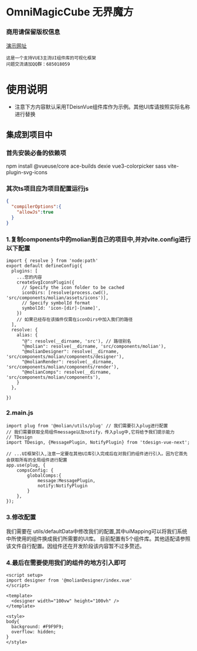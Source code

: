 # OmniMagicCube 无界魔方

### 商用请保留版权信息
[演示网址](http://demo.mlyt.top/)
```
这是一个支持VUE3主流UI组件库的可视化框架
问题交流请加QQ群：685018059
```

# 使用说明

- 注意下方内容默认采用TDeisnVue组件库作为示例。其他UI库请按照实际名称进行替换

## 集成到项目中

### 首先安装必备的依赖项

npm install @vueuse/core ace-builds dexie vue3-colorpicker sass vite-plugin-svg-icons

### 其次ts项目应为项目配置运行js
``` tsconfig.json
{
  "compilerOptions":{
    "allowJs":true
  }
}
```

### 1.复制components中的molian到自己的项目中,并对vite.config进行以下配置

```
import { resolve } from 'node:path'
export default defineConfig({
  plugins: [
    ...您的内容
    createSvgIconsPlugin({
      // Specify the icon folder to be cached
      iconDirs: [resolve(process.cwd(), 'src/components/molian/assets/icons')],
      // Specify symbolId format
      symbolId: 'icon-[dir]-[name]',
    })
    // 如果已经存在该插件仅需在iconDirs中加入我们的路径
  ],
  resolve: {
    alias: {
      "@": resolve(__dirname, 'src'), // 路径别名
      "@molian": resolve(__dirname, 'src/components/molian'),
      "@molianDesigner": resolve(__dirname, 'src/components/molian/components/designer'),
      "@molianRender": resolve(__dirname, 'src/components/molian/components/render'),
      "@molianComps": resolve(__dirname, 'src/components/molian/components'),
    }
  },

})

```
### 2.main.js
```
import plug from '@molian/utils/plug' // 我们需要引入plug进行配置
// 我们需要获取全局组件message以及notify，传入plug中,它将给予我们提示能力
// TDesign
import TDesign, {MessagePlugin, NotifyPlugin} from 'tdesign-vue-next';

// ...UI框架引入,注意一定要在其他UI库引入完成后在对我们的组件进行引入。因为它首先会获取所有的全局组件进行配置
app.use(plug, {
    compsConfig: {
        globalComps:{
            message:MessagePlugin,
            notify:NotifyPlugin
        }
    },
});
```

### 3.修改配置
我们需要在 utils/defaultData中修改我们的配置,其中uiMapping可以将我们系统中所使用的组件换成我们所需要的UI库。
目前配置有5个组件库。其他适配请参照该文件自行配置。因组件还在开发阶段该内容暂不过多赘述。

### 4.最后在需要使用我们的组件的地方引入即可
```
<script setup>
import designer from '@molianDesigner/index.vue'
</script>

<template>
  <designer width="100vw" height="100vh" />
</template>

<style>
body{
  background: #F9F9F9;
  overflow: hidden;
}
</style>

```